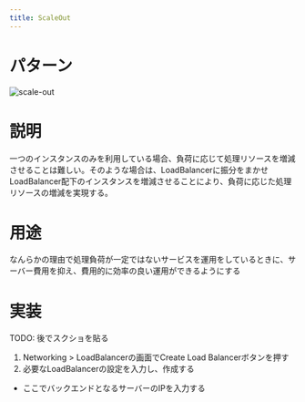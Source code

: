 ```yaml
---
title: ScaleOut
---
```

# パターン
![scale-out]({{site.baseurl}}/assets/patterns/scale-out.png)

# 説明
一つのインスタンスのみを利用している場合、負荷に応じて処理リソースを増減させることは難しい。そのような場合は、LoadBalancerに振分をまかせLoadBalancer配下のインスタンスを増減させることにより、負荷に応じた処理リソースの増減を実現する。

# 用途
なんらかの理由で処理負荷が一定ではないサービスを運用をしているときに、サーバー費用を抑え、費用的に効率の良い運用ができるようにする

# 実装
TODO: 後でスクショを貼る

1. Networking > LoadBalancerの画面でCreate Load Balancerボタンを押す
1. 必要なLoadBalancerの設定を入力し、作成する
  * ここでバックエンドとなるサーバーのIPを入力する

